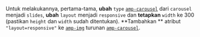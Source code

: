 Untuk melakukannya, pertama-tama, **ubah** `type` [`amp-carousel`](../../../../documentation/components/reference/amp-carousel.md) dari `carousel` menjadi `slides`, **ubah** `layout` menjadi `responsive` dan **tetapkan** `width` ke 300 (pastikan `height` dan `width` sudah ditentukan).  **Tambahkan ** atribut `"layout=responsive"` ke [`amp-img`](../../../../documentation/components/reference/amp-img.md) turunan [`amp-carousel`](../../../../documentation/components/reference/amp-carousel.md).
